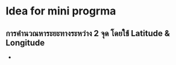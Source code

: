 Idea for mini progrma
==
## การคำนวณหาระยะทางระหว่าง 2 จุด โดยใช้ Latitude & Longitude

-
<!--stackedit_data:
eyJoaXN0b3J5IjpbLTE3NjExNjY4NjldfQ==
-->